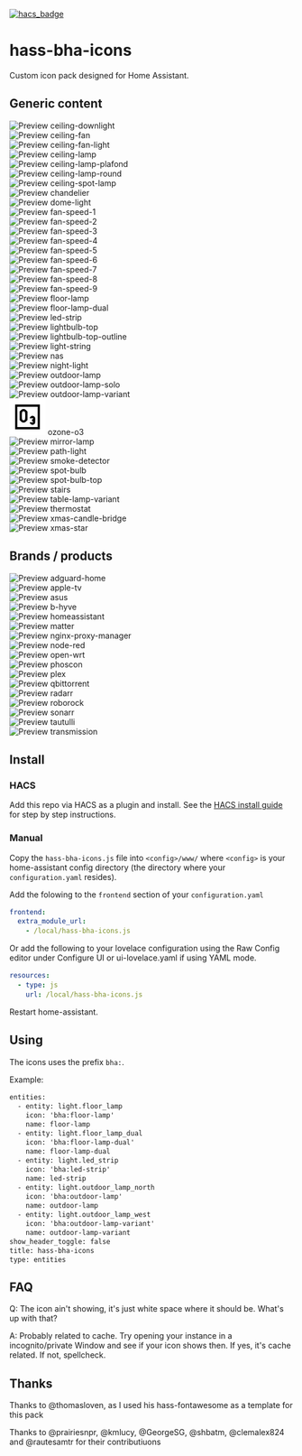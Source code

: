[![hacs_badge](https://img.shields.io/badge/HACS-Custom-orange.svg)](https://github.com/hacs/integration)

# hass-bha-icons

Custom icon pack designed for Home Assistant.

## Generic content

![Preview](./svg/ceiling-downlight.svg) ceiling-downlight<br />
![Preview](./svg/ceiling-fan.svg) ceiling-fan<br />
![Preview](./svg/ceiling-fan-light.svg) ceiling-fan-light<br />
![Preview](./svg/ceiling-lamp.svg) ceiling-lamp<br />
![Preview](./svg/ceiling-lamp-plafond.svg) ceiling-lamp-plafond<br />
![Preview](./svg/ceiling-lamp-round.svg) ceiling-lamp-round<br />
![Preview](./svg/ceiling-spot-lamp.svg) ceiling-spot-lamp<br />
![Preview](./svg/chandelier.svg) chandelier<br />
![Preview](./svg/dome-light.svg) dome-light<br />
![Preview](./svg/fan-speed-1.svg) fan-speed-1<br />
![Preview](./svg/fan-speed-2.svg) fan-speed-2<br />
![Preview](./svg/fan-speed-3.svg) fan-speed-3<br />
![Preview](./svg/fan-speed-4.svg) fan-speed-4<br />
![Preview](./svg/fan-speed-5.svg) fan-speed-5<br />
![Preview](./svg/fan-speed-6.svg) fan-speed-6<br />
![Preview](./svg/fan-speed-7.svg) fan-speed-7<br />
![Preview](./svg/fan-speed-8.svg) fan-speed-8<br />
![Preview](./svg/fan-speed-9.svg) fan-speed-9<br />
![Preview](./svg/floor-lamp.svg) floor-lamp<br />
![Preview](./svg/floor-lamp-dual.svg) floor-lamp-dual<br />
![Preview](./svg/led-strip.svg) led-strip<br />
![Preview](./svg/lightbulb-top.svg) lightbulb-top<br />
![Preview](./svg/lightbulb-top-outline.svg) lightbulb-top-outline<br />
![Preview](./svg/light-string.svg) light-string<br />
![Preview](./svg/nas.svg) nas<br />
![Preview](./svg/night-light.svg) night-light<br />
![Preview](./svg/outdoor-lamp.svg) outdoor-lamp<br />
![Preview](./svg/outdoor-lamp-solo.svg) outdoor-lamp-solo<br />
![Preview](./svg/outdoor-lamp-variant.svg) outdoor-lamp-variant<br />
![Preview](./svg/ozone-o3.svg) ozone-o3<br />
![Preview](./svg/mirror-lamp.svg) mirror-lamp<br />
![Preview](./svg/path-light.svg) path-light<br />
![Preview](./svg/smoke-detector.svg) smoke-detector<br />
![Preview](./svg/spot-bulb.svg) spot-bulb<br />
![Preview](./svg/spot-bulb-top.svg) spot-bulb-top<br />
![Preview](./svg/stairs.svg) stairs<br />
![Preview](./svg/table-lamp-variant.svg) table-lamp-variant<br />
![Preview](./svg/thermostat.svg) thermostat<br />
![Preview](./svg/xmas-candle-bridge.svg) xmas-candle-bridge<br />
![Preview](./svg/xmas-star.svg) xmas-star<br />

## Brands / products

![Preview](./svg/adguard-home.svg) adguard-home<br />
![Preview](./svg/apple-tv.svg) apple-tv<br />
![Preview](./svg/asus.svg) asus<br />
![Preview](./svg/b-hyve.svg) b-hyve<br />
![Preview](./svg/homeassistant.svg) homeassistant<br />
![Preview](./svg/matter.svg) matter<br />
![Preview](./svg/nginx-proxy-manager.svg) nginx-proxy-manager<br />
![Preview](./svg/node-red.svg) node-red<br />
![Preview](./svg/open-wrt.svg) open-wrt<br />
![Preview](./svg/phoscon.svg) phoscon<br />
![Preview](./svg/plex.svg) plex<br />
![Preview](./svg/qbittorrent.svg) qbittorrent<br />
![Preview](./svg/radarr.svg) radarr<br />
![Preview](./svg/roborock.svg) roborock<br />
![Preview](./svg/sonarr.svg) sonarr<br />
![Preview](./svg/tautulli.svg) tautulli<br />
![Preview](./svg/transmission.svg) transmission<br />

## Install

### HACS

Add this repo via HACS as a plugin and install. See the [HACS install guide](./HACS_INSTALL.md) for step by step instructions.

### Manual

Copy the `hass-bha-icons.js` file into `<config>/www/` where `<config>` is your home-assistant config directory (the directory where your `configuration.yaml` resides).

Add the folowing to the `frontend` section of your `configuration.yaml`

```yaml
frontend:
  extra_module_url:
    - /local/hass-bha-icons.js
```

Or add the following to your lovelace configuration using the Raw Config editor under Configure UI or ui-lovelace.yaml if using YAML mode.

```yaml
resources:
  - type: js
    url: /local/hass-bha-icons.js
```

Restart home-assistant.

## Using

The icons uses the prefix `bha:`.

Example:

```
entities:
  - entity: light.floor_lamp
    icon: 'bha:floor-lamp'
    name: floor-lamp
  - entity: light.floor_lamp_dual
    icon: 'bha:floor-lamp-dual'
    name: floor-lamp-dual
  - entity: light.led_strip
    icon: 'bha:led-strip'
    name: led-strip
  - entity: light.outdoor_lamp_north
    icon: 'bha:outdoor-lamp'
    name: outdoor-lamp
  - entity: light.outdoor_lamp_west
    icon: 'bha:outdoor-lamp-variant'
    name: outdoor-lamp-variant
show_header_toggle: false
title: hass-bha-icons
type: entities
```

## FAQ

Q: The icon ain't showing, it's just white space where it should be. What's up with that?

A: Probably related to cache. Try opening your instance in a incognito/private Window and see if your icon shows then. If yes, it's cache related. If not, spellcheck.

## Thanks

Thanks to @thomasloven, as I used his hass-fontawesome as a template for this pack

Thanks to @prairiesnpr, @kmlucy, @GeorgeSG, @shbatm, @clemalex824 and @rautesamtr for their contributiuons
